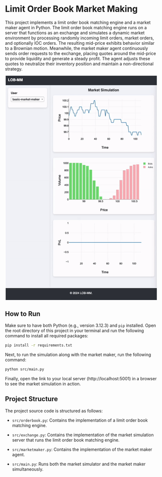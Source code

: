 # Limit Order Book Market Making
This project implements a limit order book matching engine and a market maker agent in Python. The limit order book matching engine runs on a server that functions as an exchange and simulates a dynamic market environment by processing randomly incoming limit orders, market orders, and optionally IOC orders. The resulting mid-price exhibits behavior similar to a Brownian motion. Meanwhile, the market maker agent continuously sends order requests to the exchange, placing quotes around the mid-price to provide liquidity and generate a steady profit. The agent adjusts these quotes to neutralize their inventory position and maintain a non-directional strategy.

<p align="center">
    <img src="img/result.gif" alt="result" width="500"/>
</p>

## How to Run
Make sure to have both Python (e.g., version 3.12.3) and `pip` installed. Open the root directory of this project in your terminal and run the following command to install all required packages:

```sh
pip install -r requirements.txt
```

Next, to run the simulation along with the market maker, run the following command:

```sh
python src/main.py
```

Finally, open the link to your local server (http://localhost:5001) in a browser to see the market simulation in action.

## Project Structure
The project source code is structured as follows:

- `src/orderbook.py`: Contains the implementation of a limit order book matching engine.

- `src/exchange.py`: Contains the implementation of the market simulation server that runs the limit order book matching engine.

- `src/marketmaker.py`: Contains the implementation of the market maker agent.

- `src/main.py`: Runs both the market simulator and the market maker simultaneously.
